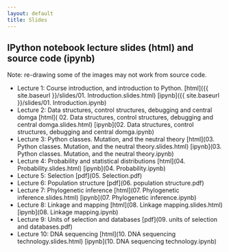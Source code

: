 ```yaml
---
layout: default
title: Slides
---
```


## IPython notebook lecture slides (html) and source code (ipynb)

Note: re-drawing some of the images may not work from source code.

- Lecture 1: Course introduction, and introduction to Python. [html]({{ site.baseurl }}/slides/01. Introduction.slides.html) [ipynb]({{ site.baseurl }}/slides/01. Introduction.ipynb)
- Lecture 2: Data structures, control structures, debugging and central domga [html]( 02. Data structures, control structures, debugging and central domga.slides.html) [ipynb](02. Data structures, control structures, debugging and central domga.ipynb)
- Lecture 3: Python classes. Mutation, and the neutral theory [html](03. Python classes. Mutation, and the neutral theory.slides.html) [ipynb](03. Python classes. Mutation, and the neutral theory.ipynb)
- Lecture 4: Probability and statistical distributions [html](04. Probability.slides.html) [ipynb](04. Probability.ipynb)
- Lecture 5: Selection [pdf](05. Selection.pdf)
- Lecture 6: Population structure [pdf](06. population structure.pdf)
- Lecture 7: Phylogenetic inference [html](07. Phylogenetic inference.slides.html) [ipynb](07. Phylogenetic inference.ipynb)
- Lecture 8: Linkage and mapping [html](08. Linkage mapping.slides.html) [ipynb](08. Linkage mapping.ipynb)
- Lecture 9: Units of selection and databases [pdf](09. units of selection and databases.pdf)
- Lecture 10: DNA sequencing [html](10. DNA sequencing technology.slides.html) [ipynb](10. DNA sequencing technology.ipynb)